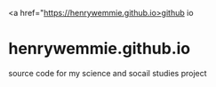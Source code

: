 <a href="https://henrywemmie.github.io>github io</a>

# henrywemmie.github.io
source code for my science and socail studies project

